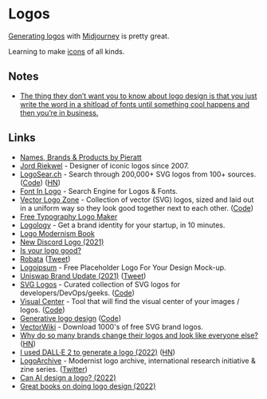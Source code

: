 # Logos

[Generating logos](https://twitter.com/sindresorhus/status/1590640203781533696) with [Midjourney](https://www.midjourney.com/) is pretty great.

Learning to make [icons](icons.md) of all kinds.

## Notes

- [The thing they don’t want you to know about logo design is that you just write the word in a shitload of fonts until something cool happens and then you’re in business.](https://twitter.com/kevintwohy/status/1543300070535077888)

## Links

- [Names, Brands & Products by Pieratt](http://pieratt.com/)
- [Jord Riekwel](http://larkef.com/) - Designer of iconic logos since 2007.
- [LogoSear.ch](https://logosear.ch/search.html) - Search through 200,000+ SVG logos from 100+ sources. ([Code](https://github.com/VectorLogoZone/logosearch)) ([HN](https://news.ycombinator.com/item?id=23517394))
- [Font In Logo](https://www.fontinlogo.com/) - Search Engine for Logos & Fonts.
- [Vector Logo Zone](https://www.vectorlogo.zone/?q=) - Collection of vector (SVG) logos, sized and laid out in a uniform way so they look good together next to each other. ([Code](https://github.com/VectorLogoZone/vectorlogozone))
- [Free Typography Logo Maker](https://formito.com/tools/logo)
- [Logology](https://www.logology.co/) - Get a brand identity for your startup, in 10 minutes.
- [Logo Modernism Book](https://www.amazon.com/Logo-Modernism-English-French-German/dp/3836545306)
- [New Discord Logo (2021)](https://blog.discord.com/happy-blurpthday-to-discord-a-place-for-everything-you-can-imagine-fc99ee0a77c0)
- [Is your logo good?](https://logotester.thework.market/)
- [Robata](https://wearemucho.com/project/robata/) ([Tweet](https://twitter.com/hofstededesign/status/1448435096646668290))
- [Logoipsum](https://logoipsum.com/) - Free Placeholder Logo For Your Design Mock-up.
- [Uniswap Brand Update (2021)](https://uniswap.org/blog/brand-update/) ([Tweet](https://twitter.com/Uniswap/status/1457826935950675973))
- [SVG Logos](https://svgporn.com/) - Curated collection of SVG logos for developers/DevOps/geeks. ([Code](https://github.com/gilbarbara/logos))
- [Visual Center](https://javier.xyz/visual-center/) - Tool that will find the visual center of your images / logos. ([Code](https://github.com/javierbyte/visual-center))
- [Generative logo design](https://components.ai/notes/logo) ([Code](https://github.com/components-ai/logo))
- [VectorWiki](https://vectorwiki.com/) - Download 1000's of free SVG brand logos.
- [Why do so many brands change their logos and look like everyone else?](https://velvetshark.com/articles/why-do-brands-change-their-logos-and-look-like-everyone-else) ([HN](https://news.ycombinator.com/item?id=32040506))
- [I used DALL·E 2 to generate a logo (2022)](https://jacobmartins.com/posts/how-i-used-dalle2-to-generate-the-logo-for-octosql/) ([HN](https://news.ycombinator.com/item?id=32320491))
- [LogoArchive](https://www.logo-archive.org/) - Modernist logo archive, international research initiative & zine series. ([Twitter](https://twitter.com/LogoArchive))
- [Can AI design a logo? (2022)](https://twitter.com/LinusEkenstam/status/1603276180823547904)
- [Great books on doing logo design (2022)](https://twitter.com/kevintwohy/status/1607884379921215490)
